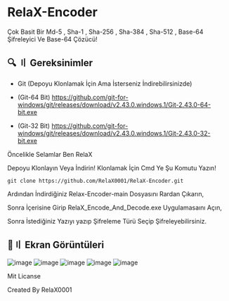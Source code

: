 # RelaX-Encoder
Çok Basit Bir Md-5 , Sha-1 , Sha-256 , Sha-384 , Sha-512 , Base-64 Şifreleyici Ve Base-64 Çözücü!

## 🔍 〢 Gereksinimler
- Git (Depoyu Klonlamak İçin Ama İsterseniz İndirebilirsinizde)
  
- (Git-64 Bit) https://github.com/git-for-windows/git/releases/download/v2.43.0.windows.1/Git-2.43.0-64-bit.exe
- (Git-32 Bit) https://github.com/git-for-windows/git/releases/download/v2.43.0.windows.1/Git-2.43.0-32-bit.exe

Öncelikle Selamlar Ben RelaX 

Depoyu Klonlayın Veya İndirin!
Klonlamak İçin Cmd Ye Şu Komutu Yazın!
```
git clone https://github.com/RelaX0001/RelaX-Encoder.git
```

Ardından İndirdiğiniz Relax-Encoder-main Dosyasını Rardan Çıkarın,

Sonra İçerisine Girip RelaX_Encode_And_Decode.exe Uygulamasaını Açın,

Sonra İstediğiniz Yazıyı yazıp Şifreleme Türü Seçip Şifreleyebilirsiniz.

## 📸〢 Ekran Görüntüleri

![image](https://github.com/RelaX0001/RelaX-Encoder/assets/149694302/c189ea4d-3654-420a-9129-bb257b33aa7e)
![image](https://github.com/RelaX0001/RelaX-Encoder/assets/149694302/f9be18bb-7d61-4ee2-82e4-0e2b40d98454)
![image](https://github.com/RelaX0001/RelaX-Encoder/assets/149694302/0b25f72e-152c-4fb5-bfde-9d72e4c53b12)
![image](https://github.com/RelaX0001/RelaX-Encoder/assets/149694302/d898c742-b672-4fdd-baae-4390e862b758)
![image](https://github.com/RelaX0001/RelaX-Encoder/assets/149694302/5b6eb518-7910-4bbc-8d00-51f3ebc4e12f)

Mit Licanse

Created By RelaX0001
